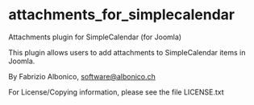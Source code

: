 attachments_for_simplecalendar
==============================

Attachments plugin for SimpleCalendar (for Joomla)

This plugin allows users to add attachments to SimpleCalendar items in Joomla.

By Fabrizio Albonico, software@albonico.ch

For License/Copying information, please see the file LICENSE.txt
